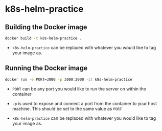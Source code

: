 # k8s-helm-practice

## Building the Docker image

```bash
docker build -t k8s-helm-practice .
```

*   `k8s-helm-practice` can be replaced with whatever you would like to tag your
    image as.

## Running the Docker image

```bash
docker run -e PORT=3000 -p 3000:3000 -it k8s-helm-practice
```

*   `PORT` can be any port you would like to run the server on within the
    container

*   `-p` is used to expose and connect a port from the container to your host
    machine. This should be set to the same value as `PORT`

*   `k8s-helm-practice` can be replaced with whatever you would like to tag your
    image as.
